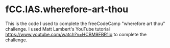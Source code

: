 # fCC.IAS.wherefore-art-thou
This is the code I used to complete the freeCodeCamp "wherefore art thou" challenge. I used Matt Lambert's YouTube tutorial https://www.youtube.com/watch?v=HCBM9FBR1io to complete the challenge.
